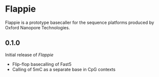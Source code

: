 #  Flappie

Flappie is a prototype basecaller for the sequence platforms produced by Oxford Nanopore Technologies.

##  0.1.0
Initial release of _Flappie_
- Flip-flop basecalling of Fast5
- Calling of 5mC as a separate base in CpG contexts
